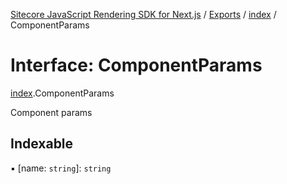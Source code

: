 [Sitecore JavaScript Rendering SDK for Next.js](../README.md) / [Exports](../modules.md) / [index](../modules/index.md) / ComponentParams

# Interface: ComponentParams

[index](../modules/index.md).ComponentParams

Component params

## Indexable

▪ [name: `string`]: `string`

